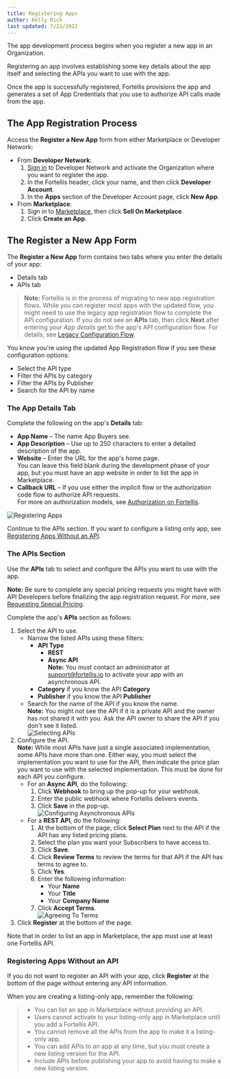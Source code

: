 ```yaml
---
title: Registering Apps
author: Kelly Rich
last updated: 7/22/2022
---
```


The app development process begins when you register a new app in an Organization.

Registering an app involves establishing some key details about the app itself and selecting the APIs you want to use with the app.

Once the app is successfully registered, Fortellis provisions the app and generates a set of App Credentials that you use to authorize API calls made from the app.

## The App Registration Process

Access the **Register a New App** form from either Marketplace or Developer Network:

* From **Developer Network**:  
    1. [Sign in](/docs/general/overview/getting-started/#signing-in) to Developer Network and activate the Organization where you want to register the app.
    1. In the Fortellis header, click your name, and then click **Developer Account**.
    1. In the **Apps** section of the Developer Account page, click **New App**.  
* From **Marketplace**:  
    1. Sign in to [Marketplace]($[marketplaceUrl]), then click **Sell On Marketplace**.
    1. Click **Create an App**.

## The Register a New App Form

The **Register a New App** form contains two tabs where you enter the details of your app:

* Details tab
* APIs tab

> **Note:** Fortellis is in the process of migrating to new app registration flows. While you can register most apps with the updated flow, you might need to use the legacy app registration flow to complete the API configuration. If you do not see an **APIs** tab, then click **Next** after entering your *App details* get to the app's API configuration flow. For details, see [Legacy Configuration Flow](#legacy-configuration-flow).  

You know you're using the updated App Registration flow if you see these configuration options:

* Select the API type
* Filter the APIs by category
* Filter the APIs by Publisher
* Search for the API by name

### The App Details Tab

Complete the following on the app's **Details** tab:

* **App Name** – The name App Buyers see.
* **App Description** – Use up to 250 characters to enter a detailed description of the app.
* **Website** – Enter the URL for the app's home page.  
  You can leave this field blank during the development phase of your app, but you must have an app website in order to list the app in Marketplace.
* **Callback URL** – If you use either the implicit flow or the authorization code flow to authorize API requests.  
  For more on authorization models, see [Authorization on Fortellis](/docs/tutorials/solution-integration/auth/).

![Registering Apps]($[docsUrl]/static/images/registeringApps.PNG)

Continue to the APIs section. If you want to configure a listing only app, see [Registering Apps Without an API](#registering-apps-without-an-api).

### The APIs Section

Use the **APIs** tab to select and configure the APIs you want to use with the app.

**Note:** Be sure to complete any special pricing requests you might have with API Developers before finalizing the app registration request. For more, see [Requesting Special Pricing](/docs/general/app-developers/designing-apps/#requesting-special-pricing).

Complete the app's **APIs** section as follows:

1. Select the API to use.  
    * Narrow the listed APIs using these filters:  
        * **API Type**  
            * **REST**  
            * **Async API**  
                **Note:** You must contact an administrator at [support@fortellis.io](mailto:support@fortellis.io) to activate your app with an asynchronous API.
        * **Category** if you know the API **Category**  
        * **Publisher** if you know the API **Publisher**  
    * Search for the name of the API if you know the name.  
        **Note:** You might not see the API if it is a private API and the owner has not shared it with you. Ask the API owner to share the API if you don't see it listed.  
            ![Selecting APIs]($[docsUrl]/static/images/asynchronousAPI.PNG)  
1. Configure the API.  
    **Note:** While most APIs have just a single associated implementation, some APIs have more than one. Either way, you must select the implementation you want to use for the API, then indicate the price plan you want to use with the selected implementation. This must be done for each API you configure.  
    * For an **Async API**, do the following:  
        1. Click **Webhook** to bring up the pop-up for your webhook.  
        1. Enter the public webhook where Fortellis delivers events.  
        1. Click **Save** in the pop-up.  
            ![Configuring Asynchronous APIs]($[docsUrl]/static/images/configuringTheAsynchronousAPI.PNG)  
    * For a **REST API**, do the following:  
        1. At the bottom of the page, click **Select Plan** next to the API if the API has any listed pricing plans.  
        1. Select the plan you want your Subscribers to have access to.  
        1. Click **Save**.  
        1. Click **Review Terms** to review the terms for that API if the API has terms to agree to.  
        1. Click **Yes**.
        1. Enter the following information:
            * Your **Name**
            * Your **Title**
            * Your **Company Name**
        1. Click **Accept Terms**.  
        ![Agreeing To Terms]($[docsUrl]/static/images/agreeingToTermsForApps.PNG)
1. Click **Register** at the bottom of the page.

Note that in order to list an app in Marketplace, the app must use at least one Fortellis API.

### Registering Apps Without an API

If you do not want to register an API with your app, click **Register** at the bottom of the page without entering any API information.

When you are creating a listing-only app, remember the following:

> * You can list an app in Marketplace without providing an API.
> * Users cannot activate to your listing-only app in Marketplace until you add a Fortellis API.
> * You cannot remove all the APIs from the app to make it a listing-only app.
> * You can add APIs to an app at any time, but you must create a new listing version for the API.
> * Include APIs before publishing your app to avoid having to make a new listing version.
